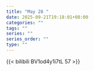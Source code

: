 ```yaml
---
title: "May 28 "
date: 2025-09-21T19:18:01+08:00
categories: ""
tags: ""
series: ""
series_order: ""
type: ""
---
```



{{< bilibili BV1od4y1i7tL 57 >}}

